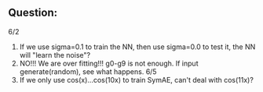 ## Question: 
6/2
1. If we use sigma=0.1 to train the NN, then use sigma=0.0 to test it, the NN will "learn the noise"?  
2. NO!!! We are over fitting!!! g0-g9 is not enough. If input generate(random), see what happens.
6/5
3. If we only use cos(x)...cos(10x) to train SymAE, can't deal with cos(11x)?
